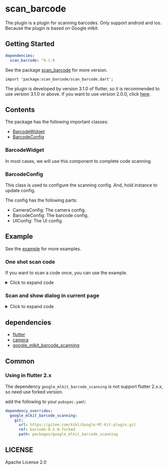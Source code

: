 # scan_barcode

The plugin is a plugin for scanning barcodes. Only support android and ios. Because the plugin is based on Google mlkit.

## Getting Started

```yaml
dependencies:
  scan_barcode: ^0.1.0
```

See the package [scan_barcode](https://pub.dev/packages/scan_barcode) for more version.

`import 'package:scan_barcode/scan_barcode.dart';`

The plugin is developed by version 3.1.0 of flutter, so it is recommended to use version 3.1.0 or above.
If you want to use version 2.0.0, click [here](#using-in-flutter-2x).

## Contents

The package has the following important classes:

- [BarcodeWidget](#BarcodeWidget)
- [BarcodeConfig](#BarcodeConfig)

### BarcodeWidget

In most cases, we will use this component to complete code scanning.

### BarcodeConfig

This class is used to configure the scanning config. And, hold instance to update config.

The config has the following parts:

- CameraConfig: The camera config.
- BarcodeConfig: The barcode config.
- UIConfig: The UI config.

## Example

See the [example](./example/lib/examples) for more examples.

### One shot scan code

If you want to scan a code once, you can use the example.
<details>

<summary>Click to expand code</summary>

```dart
Future<void> _scanBarcode() async {
  final barcodes = await Navigator.push<List<Barcode>>(
    context,
    MaterialPageRoute(
      builder: (context) => const ScanAndPopPageExample(),
    ),
  );
  if (barcodes == null) return;
  showBarcodeListDialog(context, barcodes); // show barcode list dialog to display barcode.
}
```

```dart
import 'package:flutter/material.dart';
import 'package:scan_barcode/scan_barcode.dart';

class ScanAndPopPageExample extends StatefulWidget {
  const ScanAndPopPageExample({Key? key}) : super(key: key);

  @override
  State<ScanAndPopPageExample> createState() => _ScanAndPopPageExampleState();
}

class _ScanAndPopPageExampleState extends State<ScanAndPopPageExample> {
  var isPop = false;

  @override
  Widget build(BuildContext context) {
    return BarcodeWidget(
      onHandleBarcodeList: (List<Barcode> barcode) async {
        if (isPop) { // Prevent multiple pop
          return;
        }
        if (barcode.isEmpty) return;
        isPop = true;
        Navigator.of(context).pop(barcode);
      },
      scanValue: ScanValue(),
    );
  }
}

```

</details>

### Scan and show dialog in current page

<details>

<summary>Click to expand code</summary>

```dart
import 'package:flutter/material.dart';
import 'package:flutter/services.dart';
import 'package:scan_barcode/scan_barcode.dart';

class ShowDialogExample extends StatelessWidget {
  const ShowDialogExample({
    Key? key,
  }) : super(key: key);

  @override
  Widget build(BuildContext context) {
    return BarcodeScanPage(
      title: 'Show dialog when scanned',
      onHandleBarcodeList: (List<Barcode> barCode) async {
        if (barCode.isEmpty) return;
        await showBarcodeListDialog(
            context, barCode); // The await is important, if you don't await, multiple dialogs will be shown.
      },
    );
  }

  Future<void> showBarcodeListDialog(BuildContext context, List<Barcode> barCode) async {
    await showDialog(
      context: context,
      builder: (context) =>
          AlertDialog(
            title: const Text('Barcode list'),
            content: Column(
              mainAxisSize: MainAxisSize.min,
              children: [
                for (final barcode in barCode)
                  ListTile(
                    title: Text(barcode.rawValue ?? ''),
                    subtitle:
                    Text('type: ${barcode.type}, format: ${barcode.format}'),
                    trailing: IconButton(
                      icon: const Icon(Icons.copy),
                      onPressed: () {
                        Clipboard.setData(
                          ClipboardData(text: barcode.rawValue ?? ''),
                        );
                      },
                    ),
                  ),
              ],
            ),
            actions: [
              ElevatedButton(
                onPressed: () {
                  Navigator.of(context).pop();
                },
                child: const Text('OK'),
              ),
            ],
          ),
    );
  }
}
```

</details>

## dependencies

- [flutter](https://github.com/flutter/flutter)
- [camera](https://pub.dev/packages/camera)
- [google_mlkit_barcode_scanning](https://pub.dev/packages/google_mlkit_barcode_scanning)

## Common

### Using in flutter 2.x

The dependency `google_mlkit_barcode_scanning` is not support flutter 2.x.x, so need use forked version.

add the following to your `pubspec.yaml`:

```yaml
dependency_overrides:
  google_mlkit_barcode_scanning:
    git:
      url: https://gitee.com/kikt/Google-Ml-Kit-plugin.git
      ref: barcode-0.5.0-forked
      path: packages/google_mlkit_barcode_scanning
```

## LICENSE

Apache License 2.0
